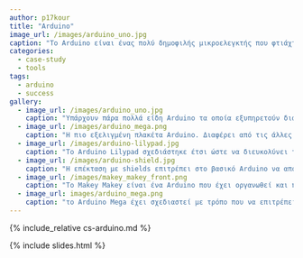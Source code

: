 ```yaml
---
author: p17kour
title: "Arduino"
image_url: /images/arduino_uno.jpg
caption: "Το Arduino είναι ένας πολύ δημοφιλής μικροελεγκτής που φτιάχτηκε με αρχικό σκοπό τον προγραμματισμό και την εκπαίδευση των φοιτητών της διάδρασης ανθρώπου-υπολογιστή με συστήματα εισόδου-εξόδου, πέρα από τα κλασικά πληκτρολόγιο-ποντίκι-οθόνη που έχουμε στους επιτραπέζιους ΗΥ."
categories:
  - case-study
  - tools
tags:
  - arduino
  - success
gallery:
  - image_url: /images/arduino_uno.jpg
    caption: "Υπάρχουν πάρα πολλά είδη Arduino τα οποία εξυπηρετούν διαφορετικές ανάγκες."
  - image_url: /images/arduino_mega.png
    caption: "Η πιο εξελιγμένη πλακέτα Arduino. Διαφέρει από τις άλλες πλακέτες, καθώς προτείνεται για περίπλοκες κατασκευές, που απαιτούν μεγαλύτερη μνήμη, και το πλήθος γραμμών I/O για την σύνδεση με εξωτερικές συσκευές."
  - image_url: /images/arduino-lilypad.jpg
    caption: "Το Arduino Lilypad σχεδιάστηκε έτσι ώστε να διευκολύνει το ράψιμό του σε υφάσματα."
  - image_url: /images/arduino-shield.jpg
    caption: "Η επέκταση με shields επιτρέπει στο βασικό Arduino να αποκτήσει νέες δυνατότητες εισόδου (π.χ., joystick) και εξόδου."
  - image_url: /images/makey_makey_front.png
    caption: "Το Makey Makey είναι ένα Arduino που έχει οργανωθεί και προγραμματιστεί έτσι ώστε να διευκολύνει τον πειραματισμό με νέες συσκευές εισόδου."
  - image_url: images/arduino_mega.png
    caption: "το Arduino Mega έχει σχεδιαστεί με τρόπο που να επιτρέπει την επαναφορά του λογισμικού που εκτελείται σε έναν συνδεδεμένο υπολογιστή." 
---
```


{% include_relative cs-arduino.md %}

{% include slides.html %}
